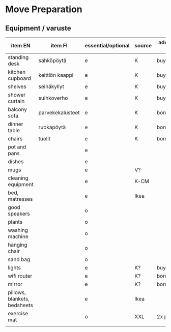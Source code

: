 # Move Preparation

## Equipment / varuste

| item EN | item FI | essential/optional | source | additional info |
|-|-|-|-|-|
| standing desk | sähköpöytä | e | K | buy |
| kitchen cupboard | keittiön kaappi | e | K | buy |
| shelves | seinäkyllyt | e | K | buy |
| shower curtain | suihkoverho | e | K | buy |
| balcony sofa | parvekekalusteet | e | K | borrow |
| dinner table | ruokapöytä | e | K | borrow |
| chairs | tuolit | e | K | borrow |
| pot and pans | | e | | |
| dishes | | e | | |
| mugs | | e | V? | |
| cleaning equipment | | e | K-CM | |
| bed, matresses | | e | Ikea | |
| good speakers | | o | | |
| plants | | o | | |
| washing machine | | o | | |
| hanging chair | | o | | |
| sand bag | | o | | |
| lights | | e | K? | buy |
| wifi router | | e | K? | borrow/buy |
| mirror | | e | K? | borrow/buy |
| pillows, blankets, bedsheets | | e | Ikea | |
| exercise mat | | o | XXL | 2x puzzle |
| | | | | |
